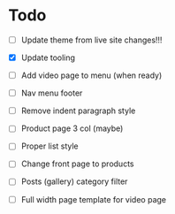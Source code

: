 # Todo

- [ ] Update theme from live site changes!!!
- [x] Update tooling
- [ ] Add video page to menu (when ready)
- [ ] Nav menu footer
- [ ] Remove indent paragraph style
- [ ] Product page 3 col (maybe)
- [ ] Proper list style

- [ ] Change front page to products
- [ ] Posts (gallery) category filter
- [ ] Full width page template for video page 